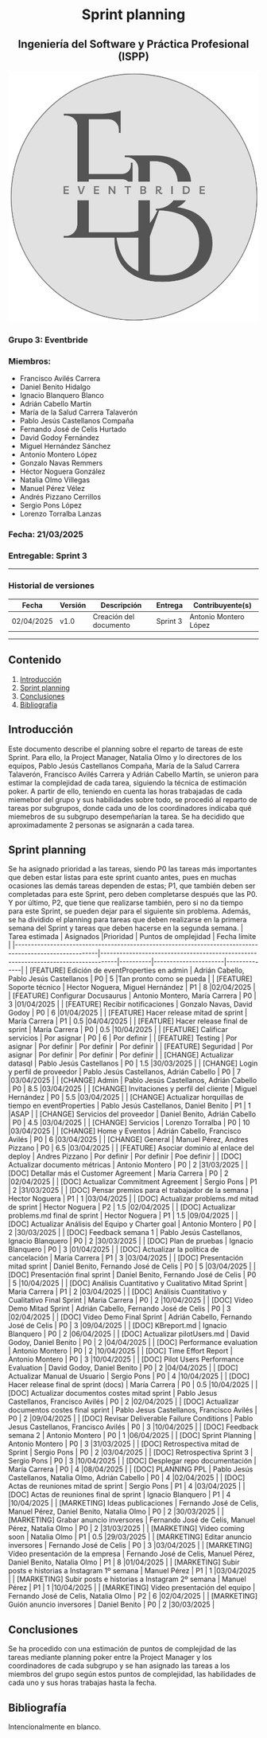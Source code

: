 # <center>Sprint planning</center>
## <center>Ingeniería del Software y Práctica Profesional (ISPP)</center>
<center><img src="..\img\Eventbride.png"></center>

### Grupo 3: Eventbride

### Miembros:
- Francisco Avilés Carrera
- Daniel Benito Hidalgo
- Ignacio Blanquero Blanco
- Adrián Cabello Martín
- María de la Salud Carrera Talaverón
- Pablo Jesús Castellanos Compaña
- Fernando José de Celis Hurtado
- David Godoy Fernández
- Miguel Hernández Sánchez
- Antonio Montero López
- Gonzalo Navas Remmers
- Héctor Noguera González
- Natalia Olmo Villegas
- Manuel Pérez Vélez
- Andrés Pizzano Cerrillos
- Sergio Pons López
- Lorenzo Torralba Lanzas

### Fecha: 21/03/2025

### Entregable: Sprint 3

---

### Historial de versiones

| Fecha      | Versión | Descripción                                | Entrega  | Contribuyente(s)                    |
|------------|---------|--------------------------------------------|----------|-------------------------------------|
| 02/04/2025 | v1.0    | Creación del documento | Sprint 3 | Antonio Montero López               |
---

## Contenido
1. [Introducción](#intro)
2. [Sprint planning](#id1)
3. [Conclusiones](#concl)
4. [Bibliografía](#bib)


<div id='intro'></div>

## Introducción

Este documento describe el planning sobre el reparto de tareas de este Sprint. Para ello, la Project Manager, Natalia Olmo y lo directores de los equipos, Pablo Jesús Castellanos Compaña, María de la Salud Carrera Talaverón, Francisco Avilés Carrera y Adrián Cabello Martín, se unieron para estimar la complejidad de cada tarea, siguiendo la técnica de estimación poker. A partir de ello, teniendo en cuenta las horas trabajadas de cada miemebor del grupo y sus habilidades sobre todo, se procedió al reparto de tareas por subgrupos, donde cada uno de los coordinadores indicaba qué miemebros de su subgrupo desempeñarían la tarea. Se ha decidido que aproximadamente 2 personas se asignarán a cada tarea. 

<div id='id1'></div>

## Sprint planning
Se ha asignado prioridad a las tareas, siendo P0 las tareas más importantes que deben estar listas para este sprint cuanto antes, pues en muchas ocasiones las demás tareas dependen de estas; P1, que también deben ser completadas para este Sprint, pero deben completarse después que las P0. Y por último, P2, que tiene que realizarse también, pero si no da tiempo para este Sprint, se pueden dejar para el siguiente sin problema. Además, se ha dividido el planning para tareas que deben realizarse en la primera semana del Sprint y tareas que deben hacerse en la segunda semana.
| Tarea estimada                                                                                         | Asignados                                                                         |Prioridad | Puntos de omplejidad | Fecha límite |
|--------------------------------------------------------------------------------------------------------|-----------------------------------------------------------------------------------|----------|----------------------|--------------|
| [FEATURE] Edición de eventProperties en admin                                                                            | Adrián Cabello, Pablo Jesús Castellanos                                                          | P0       | 5                    |Tan pronto como se pueda    |
| [FEATURE] Soporte técnico                                                                            | Hector Noguera, Miguel Hernández                                                          | P1       | 8                    |02/04/2025    |
| [FEATURE] Configurar Docusaurus                                                                            | Antonio Montero, María Carrera                                                          | P0       | 3                    |01/04/2025    |
| [FEATURE] Recibir notificaciones                                                                            | Gonzalo Navas, David Godoy                                                          | P0       | 6                    |01/04/2025    |
| [FEATURE] Hacer release mitad de sprint                                                                            | María Carrera                                                          | P1       | 0.5                    |04/04/2025    |
| [FEATURE] Hacer release final de sprint                                                                            | María Carrera                                                          | P0       | 0.5                    |10/04/2025    |
| [FEATURE] Calificar servicios                                                                            | Por asignar                                                         | P0       | 6                    | Por definir   |
| [FEATURE] Testing                                                                            | Por asignar                                                         | Por definir       | Por definir                     | Por definir    |
| [FEATURE] Seguridad                                                                            | Por asignar                                                         | Por definir       | Por definir                    | Por definir   |
| [CHANGE] Actualizar datasql                                           | Pablo Jesús Castellanos                          | P0       | 1.5                    |30/03/2025    |
| [CHANGE] Login y perfil de proveedor                                                                    | Pablo Jesús Castellanos, Adrián Cabello                                            | P0       | 7                    |03/04/2025    |
| [CHANGE] Admin                                                                    | Pablo Jesús Castellanos, Adrián Cabello                                            | P0       | 8.5                    |03/04/2025    |
| [CHANGE] Invitaciones y perfil del cliente                                                                    | Miguel Hernández                                            | P0       | 5.5                    |03/04/2025    |
| [CHANGE] Actualizar horquillas de tiempo en eventProperties                                                                    | Pablo Jesús Castellanos, Daniel Benito                                            | P1       | 1                    |ASAP    |
| [CHANGE] Servicios del proveedor                                                                   | Daniel Benito, Adrián Cabello                                            | P0       | 4.5                    |03/04/2025    |
| [CHANGE] Servicios                                                                    | Lorenzo Torralba                                            | P0       | 10                    |03/04/2025    |
| [CHANGE] Home y Eventos                                                                    | Adrián Cabello, Francisco Avilés                                            | P0       | 6                    |03/04/2025    |
| [CHANGE] General                                                                    | Manuel Pérez, Andres Pizzano                                            | P0       | 6.5                    |03/04/2025    |
| [FEATURE] Asociar dominio al enlace del deploy                                                                            | Andres Pizzano                                                         | Por definir       | Por definir                    | Poe definir   |
| [DOC] Actualizar documento métricas                                                                  | Antonio Montero                                                                 | P0       | 2                    |31/03/2025    |
| [DOC] Detallar más el Customer Agreement                                                                  | María Carrera                                                                 | P0       | 2                    |02/04/2025    |
| [DOC] Actualizar Commitment Agreement                                                                  | Sergio Pons                                                                 | P1       | 2                    |31/03/2025    |
| [DOC] Pensar premios para el trabajador de la semana                                                                  | Hector Noguera                                                                | P1       | 1                    |03/04/2025    |
| [DOC] Actualizar problems.md mitad de sprint                                                                  | Hector Noguera                                                                | P2       | 1.5                    |02/04/2025    |
| [DOC] Actualizar problems.md final de sprint                                                                  | Hector Noguera                                                                | P1       | 1.5                    |09/04/2025    |
| [DOC] Actualizar Análisis del Equipo y Charter goal                                                                  | Antonio Montero                                                                 | P0       | 2                    |30/03/2025    |
| [DOC] Feedback semana 1                                                                  | Pablo Jesús Castellanos, Ignacio Blanquero                                                                 | P0       | 2                    |30/03/2025    |
| [DOC] Plan de pruebas                                                                  | Ignacio Blanquero                                                                 | P0       | 3                    |01/04/2025    |
| [DOC] Actualizar la política de cancelación                                                                  | María Carrera                                                                 | P1       | 3                    |03/04/2025    |
| [DOC] Presentación mitad sprint                                                                  | Daniel Benito, Fernando José de Celis                                                                 | P0       | 5                    |03/04/2025    |
| [DOC] Presentación final sprint                                                                  | Daniel Benito, Fernando José de Celis                                                                 | P0       | 5                    |10/04/2025    |
| [DOC] Análisis Cuantitativo y Cualitativo Mitad Sprint                                                                  | Maria Carrera                                                                 | P1       | 2                    |03/04/2025    |
| [DOC] Análisis Cuantitativo y Cualitativo Final Sprint                                                                  | Maria Carrera                                                                 | P0       | 2                    |10/04/2025    |
| [DOC] Vídeo Demo Mitad Sprint                                                                  | Adrián Cabello, Fernando José de Celis                                                                 | P0       | 3                    |02/04/2025    |
| [DOC] Vídeo Demo Final Sprint                                                                  | Adrián Cabello, Fernando José de Celis                                                                 | P0       | 3                    |09/04/2025    |
| [DOC] KBreport.md                                                                  | Ignacio Blanquero                                                                 | P0       | 2                    |06/04/2025    |
| [DOC] Actualizar pilotUsers.md                                                                  | David Godoy, Daniel Benito                                                                 | P0       | 2                    |04/04/2025    |
| [DOC] Performance evaluation                                                                  | Antonio Montero                                                                 | P0       | 2                    |10/04/2025    |
| [DOC] Time Effort Report                                                                  | Antonio Montero                                                                 | P0       | 3                    |10/04/2025    |
| [DOC] Pilot Users Performance Evaluation                                                                  | David Godoy, Daniel Benito                                                                 | P0       | 2                    |04/04/2025    |
| [DOC] Actualizar Manual de Usuario                                                                  | Sergio Pons                                                                 | P0       | 4                    |10/04/2025    |
| [DOC] Hacer release final de sprint (docs)                                                                           | María Carrera                                                          | P0       | 0.5                    |10/04/2025    |
| [DOC] Actualizar documentos costes mitad sprint                                                                  | Pablo Jesus Castellanos, Francisco Avilés                                                                 | P0       | 2                    |02/04/2025    |
| [DOC] Actualizar documentos costes final sprint                                                                  | Pablo Jesus Castellanos, Francisco Avilés                                                                 | P0       | 2                    |09/04/2025    |
| [DOC] Revisar Deliverable Failure Conditions                                                                  | Pablo Jesus Castellanos, Francisco Avilés                                                                 | P0       | 3                    |10/04/2025    |
| [DOC] Feedback semana 2                                                                  | Antonio Montero                                                                 | P0       | 1                    |06/04/2025    |
| [DOC] Sprint Planning                                                                  | Antonio Montero                                                                 | P0       | 3                    |31/03/2025    |
| [DOC] Retrospectiva mitad de Sprint                                                                   | Sergio Pons                                                                 | P0       | 2                    |03/04/2025    |
| [DOC] Retrospectiva Sprint 3                                                                   | Sergio Pons                                                                 | P0       | 3                    |10/04/2025    |
| [DOC] Desplegar repo documentación                                                                  | María Carrera                                                                 | P0       | 4                    |08/04/2025    |
| [DOC] PLANNING PPL                                                                  | Pablo Jesús Castellanos, Natalia Olmo, Adrián Cabello                                                                 | P0       | 4                    |02/04/2025    |
| [DOC] Actas de reuniones mitad de sprint                                                                  | Sergio Pons                                                                 | P1       | 4                    |03/04/2025    |
| [DOC] Actas de reuniones final de sprint                                                                  | Ignacio Blanquero                                                                 | P1       | 4                    |10/04/2025    |
| [MARKETING] Ideas publicaciones                                                                         | Fernando José de Celis, Manuel Pérez, Daniel Benito, Natalia Olmo             | P0       | 2                    |30/03/2025    |
| [MARKETING] Grabar anuncio inversores                                                                         | Fernando José de Celis, Manuel Pérez, Natalia Olmo             | P0       | 2                    |31/03/2025    |
| [MARKETING] Vídeo coming soon                                                                         | Natalia Olmo             | P1       | 0.5                    |29/03/2025    |
| [MARKETING] Editar anuncio inversores                                                                         | Fernando José de Celis             | P0       | 3                    |03/04/2025    |
| [MARKETING] Vídeo presentación de la empresa                                                                         | Fernando José de Celis, Manuel Pérez, Daniel Benito, Natalia Olmo             | P1       | 8                    |01/04/2025    |
| [MARKETING] Subir posts e historias a Instagram 1º semana                                                                         | Manuel Pérez             | P1       | 1                    |03/04/2025    |
| [MARKETING] Subir posts e historias a Instagram 2º semana                                                                         | Manuel Pérez             | P1       | 1                    |10/04/2025    |
| [MARKETING] Vídeo presentación del equipo                                                                         | Fernando José de Celis, Natalia Olmo             | P2       | 6                    |02/04/2025    |
| [MARKETING] Guión anuncio inversores                                                                         | Daniel Benito             | P0       | 2                    |30/03/2025    |

<div id='concl'></div>

## Conclusiones
Se ha procedido con una estimación de puntos de complejidad de las tareas mediante planning poker entre la Project Manager y los coordinadores de cada subgrupo y se han asignado las tareas a los miembros del grupo según estos puntos de complejidad, las habilidades de cada uno y sus horas trabajas hasta la fecha.

<div id='bib'></div>

## Bibliografía

Intencionalmente en blanco.
